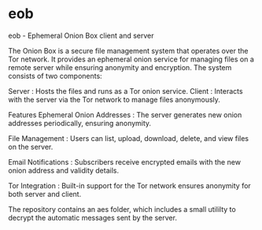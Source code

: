 # eob
eob - Ephemeral Onion Box client and server

The Onion Box is a secure file management system that operates over the Tor network. It provides an ephemeral onion service for managing files on a remote server while ensuring anonymity and encryption. The system consists of two components:

Server : Hosts the files and runs as a Tor onion service.
Client : Interacts with the server via the Tor network to manage files anonymously.

Features
Ephemeral Onion Addresses : The server generates new onion addresses periodically, ensuring anonymity.  

File Management : Users can list, upload, download, delete, and view files on the server.  

Email Notifications : Subscribers receive encrypted emails with the new onion address and validity details.  

Tor Integration : Built-in support for the Tor network ensures anonymity for both server and client.

The repository contains an aes folder, which includes a small utililty to decrypt the automatic messages sent by the server.
